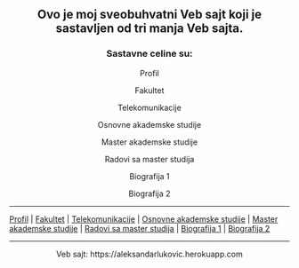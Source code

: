 ## <p align="center"> Ovo je moj sveobuhvatni Veb sajt koji je sastavljen od tri manja Veb sajta. <br /> </p>

### <p align="center"> Sastavne celine su: </p>
<p align="center">Profil</p>
<p align="center">Fakultet </p>
<p align="center">Telekomunikacije</p>
<p align="center">Osnovne akademske studije</p>
<p align="center">Master akademske studije</p>
<p align="center">Radovi sa master studija </p>
<p align="center">Biografija 1</p>
<p align="center">Biografija 2</p>

---

[Profil](https://aleksandarlukovic.herokuapp.com/profil/profil) | 
[Fakultet](https://aleksandarlukovic.herokuapp.com/profil/fakultet) | 
[Telekomunikacije](https://aleksandarlukovic.herokuapp.com/telekomunikacije) | 
[Osnovne akademske studije](https://aleksandarlukovic.herokuapp.com/telekomunikacije/osnovne) | 
[Master akademske studije](https://aleksandarlukovic.herokuapp.com/telekomunikacije/master) | 
[Radovi sa master studija](https://aleksandarlukovic.herokuapp.com/telekomunikacije/master) | 
[Biografija 1](https://aleksandarlukovic.herokuapp.com/profil/profil) | 
[Biografija 2](https://aleksandarlukovic.herokuapp.com/root/opis)

---

<p align="center">Veb sajt: https://aleksandarlukovic.herokuapp.com </p>

